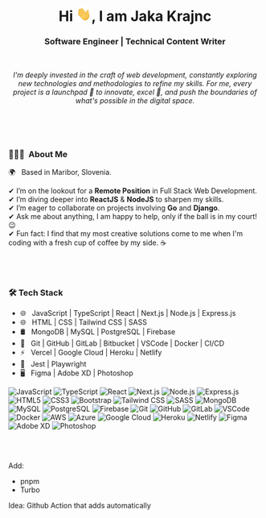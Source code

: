 <br>
<h1 align="center">Hi <img src="https://raw.githubusercontent.com/ABSphreak/ABSphreak/master/gifs/Hi.gif" width="30px">, I am Jaka Krajnc </h1>

<h3 align="center">Software Engineer | Technical Content Writer</h3>
<br>
</p>

<p align="center">
  <p align="center">
  <em>
 I'm deeply invested in the craft of web development, constantly exploring new technologies and methodologies to refine my skills. For me, every project is a launchpad 🚀 to innovate, excel 🏅, and push the boundaries of what's possible in the digital space.
</em>
  </em>
  <br>
</p>
  <br>
<br><br>
<p align="center"> 
<h3> 👨🏻‍💻 &nbsp;About Me </h3>

🌍 &nbsp; Based in Maribor, Slovenia.

✔ I’m on the lookout for a **Remote Position** in Full Stack Web Development.<br>
✔ I’m diving deeper into **ReactJS** & **NodeJS** to sharpen my skills.<br>
✔ I’m eager to collaborate on projects involving **Go** and **Django**.<br>
✔ Ask me about anything, I am happy to help, only if the ball is in my court!😉<br>
✔ Fun fact: I find that my most creative solutions come to me when I'm coding with a fresh cup of coffee by my side. ☕<br><br><br><br>

<h3>🛠 Tech Stack</h3>

- 🌐 &nbsp; JavaScript | TypeScript | React | Next.js | Node.js | Express.js 
- 🌐 &nbsp; HTML | CSS | Tailwind CSS | SASS 
- 🛢 &nbsp; MongoDB | MySQL | PostgreSQL | Firebase
- 🔧 &nbsp; Git | GitHub | GitLab | Bitbucket | VSCode | Docker | CI/CD
- ⚡ &nbsp; Vercel | Google Cloud | Heroku | Netlify
- 🧪 &nbsp; Jest | Playwright
- 🖥 &nbsp; Figma | Adobe XD | Photoshop

![JavaScript](https://img.shields.io/badge/-JavaScript-000?&logo=JavaScript)
![TypeScript](https://img.shields.io/badge/-TypeScript-000?&logo=TypeScript&logoColor=007ACC)
![React](https://img.shields.io/badge/-React-000?&logo=React)
![Next.js](https://img.shields.io/badge/-Next.js-000?&logo=Next.js)
![Node.js](https://img.shields.io/badge/-Node.js-000?&logo=node.js)
![Express.js](https://img.shields.io/badge/-Express.js-000)
![HTML5](https://img.shields.io/badge/-HTML5-000?&logo=html5)
![CSS3](https://img.shields.io/badge/-CSS3-000?&logo=css3)
![Bootstrap](https://img.shields.io/badge/-Bootstrap-000?&logo=bootstrap)
![Tailwind CSS](https://img.shields.io/badge/-Tailwind%20CSS-000?&logo=Tailwind-CSS)
![SASS](https://img.shields.io/badge/-SASS-000?&logo=SASS)
![MongoDB](https://img.shields.io/badge/-MongoDB-000?&logo=mongodb)
![MySQL](https://img.shields.io/badge/-MySQL-000?&logo=mysql&logoColor=FFFFFF)
![PostgreSQL](https://img.shields.io/badge/-PostgreSQL-000?&logo=postgresql)
![Firebase](https://img.shields.io/badge/-Firebase-000?&logo=Firebase)
![Git](https://img.shields.io/badge/-Git-000?&logo=git)
![GitHub](https://img.shields.io/badge/-GitHub-000?&logo=github)
![GitLab](https://img.shields.io/badge/-GitLab-000?&logo=gitlab)
![VSCode](https://img.shields.io/badge/-VSCode-000?&logo=visual-studio-code&logoColor=007ACC)
![Docker](https://img.shields.io/badge/-Docker-000?&logo=docker)
![AWS](https://img.shields.io/badge/-AWS-000?&logo=amazon-aws)
![Azure](https://img.shields.io/badge/-Azure-000?&logo=microsoft-azure)
![Google Cloud](https://img.shields.io/badge/-Google%20Cloud-000?&logo=google-cloud)
![Heroku](https://img.shields.io/badge/-Heroku-000?&logo=Heroku)
![Netlify](https://img.shields.io/badge/-Netlify-000?&logo=Netlify)
![Figma](https://img.shields.io/badge/-Figma-000?&logo=Figma)
![Adobe XD](https://img.shields.io/badge/-Adobe%20XD-000?&logo=Adobe-XD)
![Photoshop](https://img.shields.io/badge/-Photoshop-000?&logo=Adobe-Photoshop)
</p>
<br />
<br />

Add:
- pnpm
- Turbo

Idea: Github Action that adds automatically
